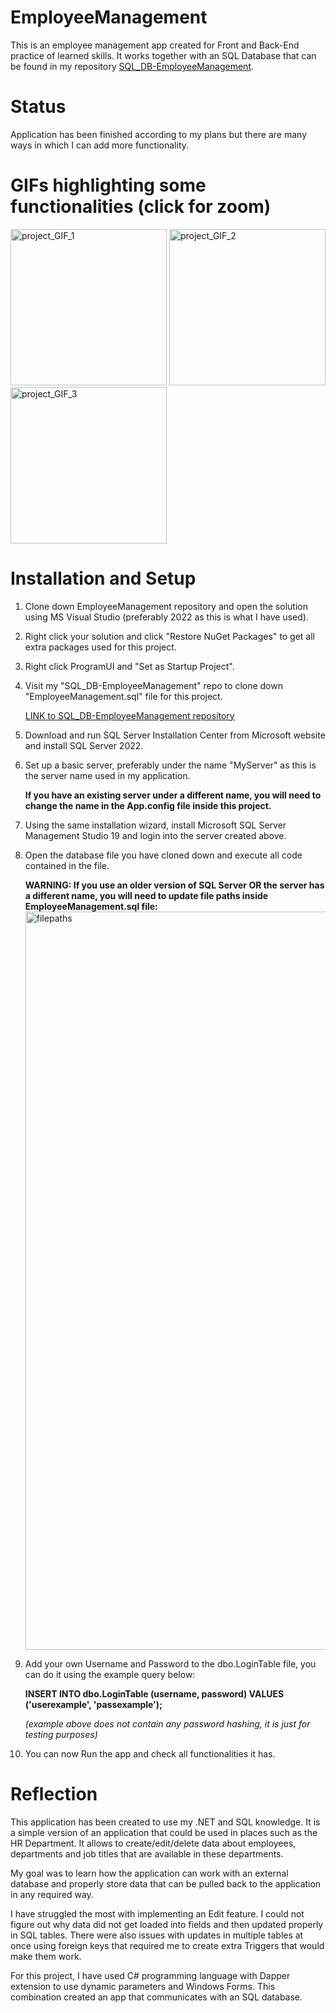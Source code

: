 # EmployeeManagement
This is an employee management app created for Front and Back-End practice of learned skills. It works together with an SQL Database that can be found in my repository <a href="https://github.com/szymanskidawid/SQL_DB-EmployeeManagement" target="_blank">SQL_DB-EmployeeManagement</a>.

# Status
Application has been finished according to my plans but there are many ways in which I can add more functionality.

# GIFs highlighting some functionalities (click for zoom)
<img src="https://github.com/szymanskidawid/EmployeeManagement/assets/17786383/4c4a5bbb-df14-4f0f-9e3d-fd6881a532af" alt="project_GIF_1" width="250">
<img src="https://github.com/szymanskidawid/EmployeeManagement/assets/17786383/9865a20f-aaf3-4aa1-adf3-9cbf4624a348" alt="project_GIF_2" width="250">
<img src="https://github.com/szymanskidawid/EmployeeManagement/assets/17786383/bd7b31d3-bf88-4dca-998a-54a1a18b4868" alt="project_GIF_3" width="250">

# Installation and Setup
1) Clone down EmployeeManagement repository and open the solution using MS Visual Studio (preferably 2022 as this is what I have used).
2) Right click your solution and click "Restore NuGet Packages" to get all extra packages used for this project.
3) Right click ProgramUI and "Set as Startup Project".
4) Visit my "SQL_DB-EmployeeManagement" repo to clone down "EmployeeManagement.sql" file for this project.
   
   <a href="https://github.com/szymanskidawid/SQL_DB-EmployeeManagement" target="_blank">LINK to SQL_DB-EmployeeManagement repository</a>

5) Download and run SQL Server Installation Center from Microsoft website and install SQL Server 2022.
6) Set up a basic server, preferably under the name "MyServer" as this is the server name used in my application.
   
   **If you have an existing server under a different name, you will need to change the name in the App.config file inside this project.**
7) Using the same installation wizard, install Microsoft SQL Server Management Studio 19 and login into the server created above.
8) Open the database file you have cloned down and execute all code contained in the file.

   **WARNING: If you use an older version of SQL Server OR the server has a different name, you will need to update file paths inside EmployeeManagement.sql file:**
   <img width="1181" alt="filepaths" src="https://github.com/szymanskidawid/EmployeeManagement/assets/17786383/c9ba3ba1-6d13-4986-af2f-1dfd77d24461">
9) Add your own Username and Password to the dbo.LoginTable file, you can do it using the example query below:
   
   **INSERT INTO dbo.LoginTable (username, password) VALUES ('userexample', 'passexample');**
   
   *(example above does not contain any password hashing, it is just for testing purposes)*
   
10) You can now Run the app and check all functionalities it has.

# Reflection
This application has been created to use my .NET and SQL knowledge. It is a simple version of an application that could be used in places such as the HR Department. It allows to create/edit/delete data about employees, departments and job titles that are available in these departments.

My goal was to learn how the application can work with an external database and properly store data that can be pulled back to the application in any required way.

I have struggled the most with implementing an Edit feature. I could not figure out why data did not get loaded into fields and then updated properly in SQL tables. There were also issues with updates in multiple tables at once using foreign keys that required me to create extra Triggers that would make them work. 

For this project, I have used C# programming language with Dapper extension to use dynamic parameters and Windows Forms. This combination created an app that communicates with an SQL database.
